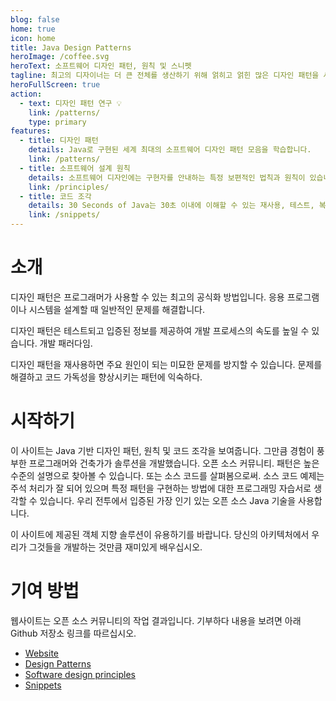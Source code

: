 ```yaml
---
blog: false
home: true
icon: home
title: Java Design Patterns
heroImage: /coffee.svg
heroText: 소프트웨어 디자인 패턴, 원칙 및 스니펫
tagline: 최고의 디자이너는 더 큰 전체를 생산하기 위해 얽히고 얽힌 많은 디자인 패턴을 사용할 것입니다. --Erich Gamma
heroFullScreen: true
action:
  - text: 디자인 패턴 연구 💡
    link: /patterns/
    type: primary
features:
  - title: 디자인 패턴
    details: Java로 구현된 세계 최대의 소프트웨어 디자인 패턴 모음을 학습합니다.
    link: /patterns/
  - title: 소프트웨어 설계 원칙
    details: 소프트웨어 디자인에는 구현자를 안내하는 특정 보편적인 법칙과 원칙이 있습니다.
    link: /principles/
  - title: 코드 조각
    details: 30 Seconds of Java는 30초 이내에 이해할 수 있는 재사용, 테스트, 복사-붙여넣기 가능한 Java 11 호환 코드 조각 모음입니다.
    link: /snippets/
---
```


# 소개

디자인 패턴은 프로그래머가 사용할 수 있는 최고의 공식화 방법입니다.
응용 프로그램이나 시스템을 설계할 때 일반적인 문제를 해결합니다.

디자인 패턴은 테스트되고 입증된 정보를 제공하여 개발 프로세스의 속도를 높일 수 있습니다.
개발 패러다임.

디자인 패턴을 재사용하면 주요 원인이 되는 미묘한 문제를 방지할 수 있습니다.
문제를 해결하고 코드 가독성을 향상시키는
패턴에 익숙하다.

# 시작하기

이 사이트는 Java 기반 디자인 패턴, 원칙 및 코드 조각을 보여줍니다. 그만큼
경험이 풍부한 프로그래머와 건축가가 솔루션을 개발했습니다.
오픈 소스 커뮤니티. 패턴은 높은 수준의 설명으로 찾아볼 수 있습니다.
또는 소스 코드를 살펴봄으로써. 소스 코드 예제는 주석 처리가 잘 되어 있으며
특정 패턴을 구현하는 방법에 대한 프로그래밍 자습서로 생각할 수 있습니다. 우리
전투에서 입증된 가장 인기 있는 오픈 소스 Java 기술을 사용합니다.

이 사이트에 제공된 객체 지향 솔루션이 유용하기를 바랍니다.
당신의 아키텍처에서 우리가 그것들을 개발하는 것만큼 재미있게 배우십시오.

# 기여 방법

웹사이트는 오픈 소스 커뮤니티의 작업 결과입니다. 기부하다
내용을 보려면 아래 Github 저장소 링크를 따르십시오.

- [Website](https://github.com/iluwatar/java-design-patterns-vuepress-web)
- [Design Patterns](https://github.com/iluwatar/java-design-patterns)
- [Software design principles](https://github.com/iluwatar/programming-principles)
- [Snippets](https://github.com/iluwatar/30-seconds-of-java)
